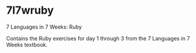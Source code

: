 # 7l7wruby
7 Languages in 7 Weeks: Ruby

Contains the Ruby exercises for day 1 through 3 from the 7 Languages in 7 Weeks textbook.
